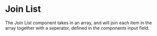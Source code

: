 # Join List

The Join List component takes in an array, and will join each item in the array together with a seperator, defined in the components input field.